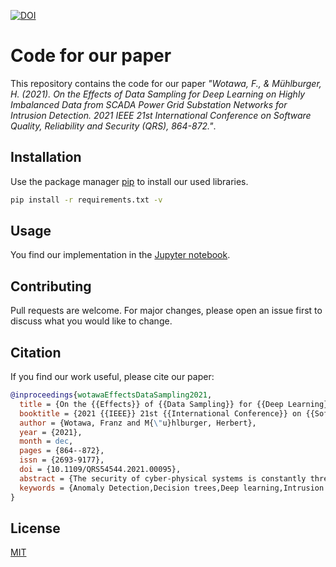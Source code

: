 [![DOI](https://zenodo.org/badge/400414721.svg)](https://zenodo.org/badge/latestdoi/400414721)

# Code for our paper

This repository contains the code for our paper *"Wotawa, F., & Mühlburger, H. (2021). On the Effects of Data Sampling for Deep Learning on Highly Imbalanced Data from SCADA Power Grid Substation Networks for Intrusion Detection. 2021 IEEE 21st International Conference on Software Quality, Reliability and Security (QRS), 864-872."*.

## Installation

Use the package manager [pip](https://pip.pypa.io/en/stable/) to install our used libraries.

```bash
pip install -r requirements.txt -v
```

## Usage

You find our implementation in the [Jupyter notebook](code.ipynb).

## Contributing
Pull requests are welcome. For major changes, please open an issue first to discuss what you would like to change.

## Citation
If you find our work useful, please cite our paper:

```bibtex 493.5 MB
@inproceedings{wotawaEffectsDataSampling2021,
  title = {On the {{Effects}} of {{Data Sampling}} for {{Deep Learning}} on {{Highly Imbalanced Data}} from {{SCADA Power Grid Substation Networks}} for {{Intrusion Detection}}},
  booktitle = {2021 {{IEEE}} 21st {{International Conference}} on {{Software Quality}}, {{Reliability}} and {{Security}} ({{QRS}})},
  author = {Wotawa, Franz and M{\"u}hlburger, Herbert},
  year = {2021},
  month = dec,
  pages = {864--872},
  issn = {2693-9177},
  doi = {10.1109/QRS54544.2021.00095},
  abstract = {The security of cyber-physical systems is constantly threatened through cyber-attacks using available networking infrastructure. To prevent such attacks, anomaly-based intrusion detection systems are used in practice. Unfortunately, it is considered a hard task to detect the constantly improving attacks without prior knowledge of the attacks themselves. Hence, improved intrusion detection systems are of uttermost importance for preventing successful attacks of our today's network-based infrastructure. In this paper, we focus on improving intrusion detection systems. We build on former work on intrusion detection of power grid substation SCADA network traffic where a real-world data set is available. In contrast to previous work, we take imbalances of data used to learn attack patterns into account. Besides outlining the underlying foundations, the models used, and the experimental setup, we present and discuss the experimental results obtained using the available data set.},
  keywords = {Anomaly Detection,Decision trees,Deep learning,Intrusion detection,Intrusion Detection,Neural networks,Power Grid Substation Networks,Power grids,SCADA network traffic,Substations,Telecommunication traffic}
}


```

## License
[MIT](LICENSE)
